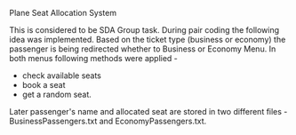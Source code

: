 Plane Seat Allocation System

This is considered to be SDA Group task. During pair coding the following idea was implemented.
Based on the ticket type (business or economy) the passenger is being redirected whether to Business or Economy Menu.
In both menus following methods were applied -
* check available seats
* book a seat
* get a random seat.

Later passenger's name and allocated seat are stored in two different files - BusinessPassengers.txt and EconomyPassengers.txt.
